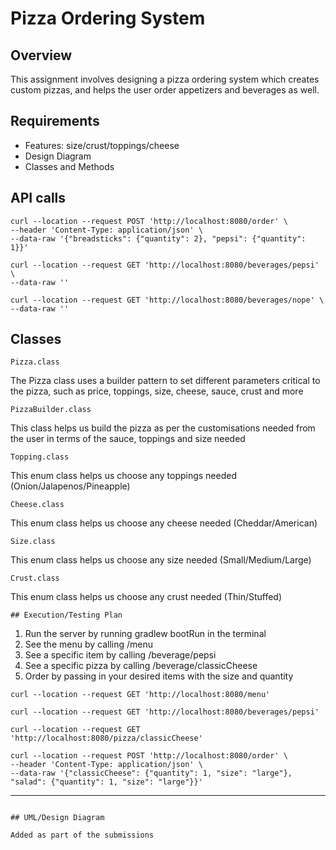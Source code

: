 # Pizza Ordering System

## Overview

This assignment involves designing a pizza ordering system which creates custom pizzas, and helps the user order appetizers and beverages as well. 

## Requirements

* Features: size/crust/toppings/cheese
* Design Diagram
* Classes and Methods

## API calls
```
curl --location --request POST 'http://localhost:8080/order' \
--header 'Content-Type: application/json' \
--data-raw '{"breadsticks": {"quantity": 2}, "pepsi": {"quantity": 1}}'
```
```
curl --location --request GET 'http://localhost:8080/beverages/pepsi' \
--data-raw ''
```
```
curl --location --request GET 'http://localhost:8080/beverages/nope' \
--data-raw ''
```

## Classes
```
Pizza.class
```
The Pizza class uses a builder pattern to set different parameters critical to the pizza, such as price, toppings, size, cheese, sauce, crust and more

```
PizzaBuilder.class
```
This class helps us build the pizza as per the customisations needed from the user in terms of the sauce, toppings and size needed

```
Topping.class
```
This enum class helps us choose any toppings needed (Onion/Jalapenos/Pineapple)

```
Cheese.class
```
This enum class helps us choose any cheese needed (Cheddar/American)

```
Size.class
```
This enum class helps us choose any size needed (Small/Medium/Large)

```
Crust.class
```
This enum class helps us choose any crust needed (Thin/Stuffed)

```
## Execution/Testing Plan
```
 1. Run the server by running gradlew bootRun in the terminal 
 2. See the menu by calling /menu
 3. See a specific item by calling /beverage/pepsi
 4. See a specific pizza by calling /beverage/classicCheese
 5. Order by passing in your desired items with the size and quantity



 ```
curl --location --request GET 'http://localhost:8080/menu'
```
 ```
curl --location --request GET 'http://localhost:8080/beverages/pepsi'
```
 ```
curl --location --request GET 'http://localhost:8080/pizza/classicCheese'
```
 ```
curl --location --request POST 'http://localhost:8080/order' \
--header 'Content-Type: application/json' \
--data-raw '{"classicCheese": {"quantity": 1, "size": "large"}, "salad": {"quantity": 1, "size": "large"}}'
```
---
```

## UML/Design Diagram

Added as part of the submissions


```
